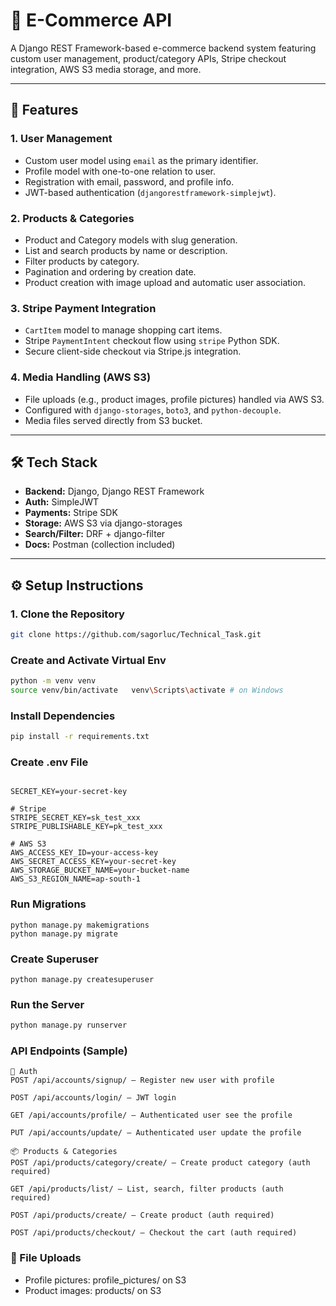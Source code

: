 # 🛒 E-Commerce API

A Django REST Framework-based e-commerce backend system featuring custom user management, product/category APIs, Stripe checkout integration, AWS S3 media storage, and more.

---

## 🚀 Features

### 1. **User Management**
- Custom user model using `email` as the primary identifier.
- Profile model with one-to-one relation to user.
- Registration with email, password, and profile info.
- JWT-based authentication (`djangorestframework-simplejwt`).


### 2. **Products & Categories**
- Product and Category models with slug generation.
- List and search products by name or description.
- Filter products by category.
- Pagination and ordering by creation date.
- Product creation with image upload and automatic user association.

### 3. **Stripe Payment Integration**
- `CartItem` model to manage shopping cart items.
- Stripe `PaymentIntent` checkout flow using `stripe` Python SDK.
- Secure client-side checkout via Stripe.js integration.

### 4. **Media Handling (AWS S3)**
- File uploads (e.g., product images, profile pictures) handled via AWS S3.
- Configured with `django-storages`, `boto3`, and `python-decouple`.
- Media files served directly from S3 bucket.

---

## 🛠 Tech Stack

- **Backend:** Django, Django REST Framework
- **Auth:** SimpleJWT
- **Payments:** Stripe SDK
- **Storage:** AWS S3 via django-storages
- **Search/Filter:** DRF + django-filter
- **Docs:** Postman (collection included)

---

## ⚙️ Setup Instructions

### 1. Clone the Repository

```bash
git clone https://github.com/sagorluc/Technical_Task.git
```

### Create and Activate Virtual Env
```bash
python -m venv venv
source venv/bin/activate   venv\Scripts\activate # on Windows
```

### Install Dependencies
```bash
pip install -r requirements.txt
```
### Create .env File
```env

SECRET_KEY=your-secret-key

# Stripe
STRIPE_SECRET_KEY=sk_test_xxx
STRIPE_PUBLISHABLE_KEY=pk_test_xxx

# AWS S3
AWS_ACCESS_KEY_ID=your-access-key
AWS_SECRET_ACCESS_KEY=your-secret-key
AWS_STORAGE_BUCKET_NAME=your-bucket-name
AWS_S3_REGION_NAME=ap-south-1
```
###  Run Migrations
```shell
python manage.py makemigrations
python manage.py migrate
```
### Create Superuser
```shell
python manage.py createsuperuser
```

### Run the Server
```bash
python manage.py runserver
```
### API Endpoints (Sample)
```
🔐 Auth
POST /api/accounts/signup/ — Register new user with profile

POST /api/accounts/login/ — JWT login

GET /api/accounts/profile/ — Authenticated user see the profile

PUT /api/accounts/update/ — Authenticated user update the profile

📦 Products & Categories
POST /api/products/category/create/ — Create product category (auth required)

GET /api/products/list/ — List, search, filter products (auth required)

POST /api/products/create/ — Create product (auth required)

POST /api/products/checkout/ — Checkout the cart (auth required)
```
### 📁 File Uploads
- Profile pictures: profile_pictures/ on S3
- Product images: products/ on S3



